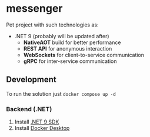 # messenger

Pet project with such technologies as:
- .NET 9 (probably will be updated after)
  - **NativeAOT** build for better performance
  - **REST API** for anonymous interaction
  - **WebSockets** for client-to-service communication
  - **gRPC** for inter-service communication

## Development

To run the solution just `docker compose up -d`

### Backend (.NET)
1. Install [.NET 9 SDK](https://dotnet.microsoft.com/en-us/download/dotnet/9.0)
2. Install [Docker Desktop](https://www.docker.com/products/docker-desktop/)
